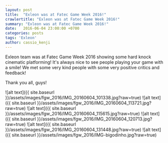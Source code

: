 ```yaml
---
layout: post
title:  "Exleon was at Fatec Game Week 2016!"
crawlertitle: "Exleon was at Fatec Game Week 2016!"
summary: "Exleon was at Fatec Game Week 2016!"
date:   2016-06-04 23:00:00 +0700
categories: posts
tags: 'Exleon'
author: cassio_kenji
---
```

Exleon team was at Fatec Game Week 2016 showing some hard knock cinematic platforming!
It's always nice to see people playing your game with a smile! We met some very kind people with some very positive critics and feedback!

Thank you all, guys!

![alt text]({{ site.baseurl }}/assets/images/fgw_2016/IMG_20160604_101338.jpg?raw=true)
![alt text]({{ site.baseurl }}/assets/images/fgw_2016/IMG_20160604_113721.jpg?raw=true)
![alt text]({{ site.baseurl }}/assets/images/fgw_2016/IMG_20160604_115615.jpg?raw=true)
![alt text]({{ site.baseurl }}/assets/images/fgw_2016/IMG_20160604_120713.jpg?raw=true)
![alt text]({{ site.baseurl }}/assets/images/fgw_2016/IMG_20160604_131448.jpg?raw=true)
![alt text]({{ site.baseurl }}/assets/images/fgw_2016/IMG-bigodinho.jpg?raw=true) 

<!-- To add new posts, simply add a file in the `_posts` directory that follows the convention `YYYY-MM-DD-name-of-post.ext` and includes the necessary front matter. Take a look at the source for this post to get an idea about how it works.

Jekyll also offers powerful support for code snippets:

{% highlight ruby %}
def print_hi(name)
  puts "Hi, #{name}"
end
print_hi('Tom')
#=> prints 'Hi, Tom' to STDOUT.
{% endhighlight %}

Check out the [Jekyll docs][jekyll-docs] for more info on how to get the most out of Jekyll. File all bugs/feature requests at [Jekyll’s GitHub repo][jekyll-gh]. If you have questions, you can ask them on [Jekyll Talk][jekyll-talk].

[jekyll-docs]: http://jekyllrb.com/docs/home
[jekyll-gh]:   https://github.com/jekyll/jekyll
[jekyll-talk]: https://talk.jekyllrb.com/ -->
